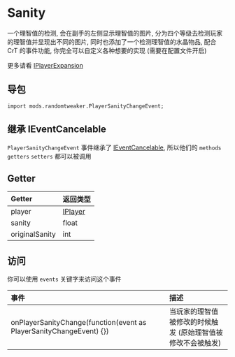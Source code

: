 # Sanity

一个理智值的检测, 会在副手的左侧显示理智值的图片, 分为四个等级去检测玩家的理智值并显现出不同的图片, 同时也添加了一个检测理智值的水晶物品, 配合 CrT 的事件功能,
你完全可以自定义各种想要的实现 (需要在配置文件开启)

更多请看 [IPlayerExpansion](IPlayerExpansion.md#sanity)

## 导包

```zenscript
import mods.randomtweaker.PlayerSanityChangeEvent;
```

## 继承 IEventCancelable

`PlayerSanityChangeEvent`
事件继承了 [IEventCancelable](https://docs.blamejared.com/1.12/en/Vanilla/Events/Events/IEventCancelable/), 所以他们的 `methods` `getters` `setters` 都可以被调用

## Getter

| Getter | 返回类型 |
| :------------- | :------ |
| player         | [IPlayer](https://docs.blamejared.com/1.12/en/Vanilla/Players/IPlayer/) |
| sanity         | float   |
| originalSanity | int     |

## 访问

你可以使用 `events` 关键字来访问这个事件

| 事件 | 描述 |
| :------- | :------- |
| onPlayerSanityChange(function(event as PlayerSanityChangeEvent) {}) | 当玩家的理智值被修改的时候触发 (原始理智值被修改不会被触发) |
